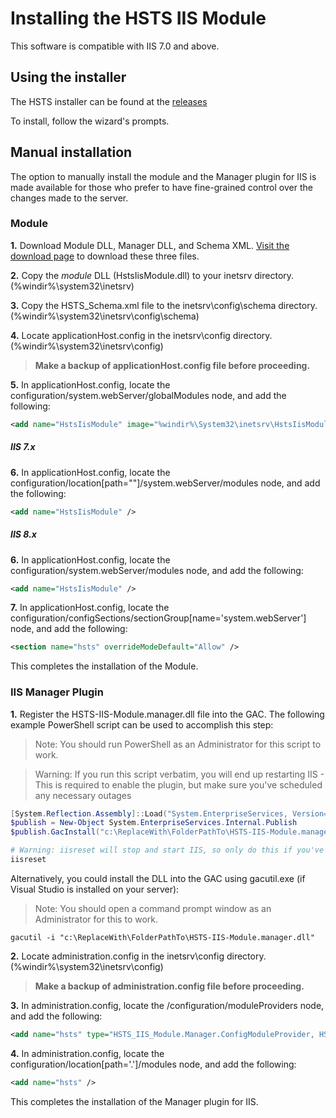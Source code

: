 # Installing the HSTS IIS Module
This software is compatible with IIS 7.0 and above.

## Using the installer
The HSTS installer can be found at the [releases](https://github.com/FWest98/hsts-iis-module/releases)

To install, follow the wizard's prompts.

## Manual installation
The option to manually install the module and the Manager plugin for IIS is made available for those who prefer to have fine-grained control over the changes made to the server.

### Module
**1.** Download Module DLL, Manager DLL, and Schema XML.  [Visit the download page](https://github.com/FWest98/hsts-iis-module/releases/latest) to download these three files.

**2.** Copy the *module* DLL (HstsIisModule.dll) to your inetsrv directory.  (%windir%\system32\inetsrv)

**3.** Copy the HSTS_Schema.xml file to the inetsrv\config\schema directory. (%windir%\system32\inetsrv\config\schema)

**4.** Locate applicationHost.config in the inetsrv\config directory. (%windir%\system32\inetsrv\config)

> **Make a backup of applicationHost.config file before proceeding.**

**5.** In applicationHost.config, locate the configuration/system.webServer/globalModules node, and add the following:

```xml
<add name="HstsIisModule" image="%windir%\System32\inetsrv\HstsIisModule.dll" />
```

##### IIS 7.x
**6.** In applicationHost.config, locate the configuration/location[path=""]/system.webServer/modules node, and add the following:

```xml
<add name="HstsIisModule" />
```

##### IIS 8.x
**6.** In applicationHost.config, locate the configuration/system.webServer/modules node, and add the following:

```xml
<add name="HstsIisModule" />
```

**7.** In applicationHost.config, locate the configuration/configSections/sectionGroup[name='system.webServer'] node, and add the following:

```xml
<section name="hsts" overrideModeDefault="Allow" />
```

This completes the installation of the Module.

### IIS Manager Plugin
**1.** Register the HSTS-IIS-Module.manager.dll file into the GAC.  The following example PowerShell script can be used to accomplish this step:

> Note:  You should run PowerShell as an Administrator for this script to work.

> Warning:  If you run this script verbatim, you will end up restarting IIS - This is required to enable the plugin, but make sure you've scheduled any necessary outages

```PowerShell
[System.Reflection.Assembly]::Load("System.EnterpriseServices, Version=4.0.0.0, Culture=neutral, PublicKeyToken=b03f5f7f11d50a3a")            
$publish = New-Object System.EnterpriseServices.Internal.Publish            
$publish.GacInstall("c:\ReplaceWith\FolderPathTo\HSTS-IIS-Module.manager.dll")            

# Warning: iisreset will stop and start IIS, so only do this if you've planned to restart this service
iisreset
```

Alternatively, you could install the DLL into the GAC using gacutil.exe (if Visual Studio is installed on your server):

> Note:  You should open a command prompt window as an Administrator for this to work.

```
gacutil -i "c:\ReplaceWith\FolderPathTo\HSTS-IIS-Module.manager.dll"
```

**2.** Locate administration.config in the inetsrv\config directory. (%windir%\system32\inetsrv\config)

> **Make a backup of administration.config file before proceeding.**

**3.** In administration.config, locate the /configuration/moduleProviders node, and add the following:

```xml
<add name="hsts" type="HSTS_IIS_Module.Manager.ConfigModuleProvider, HSTS-IIS-Module.manager, Version=2.0.0.0, Culture=neutral, PublicKeyToken=26873d35e352ec07"/>
```

**4.** In administration.config, locate the configuration/location[path='.']/modules node, and add the following:

```xml
<add name="hsts" />
```

This completes the installation of the Manager plugin for IIS.
